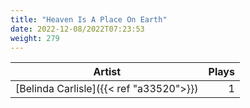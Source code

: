 ```yaml
---
title: "Heaven Is A Place On Earth"
date: 2022-12-08/2022T07:23:53
weight: 279
---
```




 Artist | Plays 
----- | -----:
[Belinda Carlisle]({{< ref "a33520">}}) | 1
